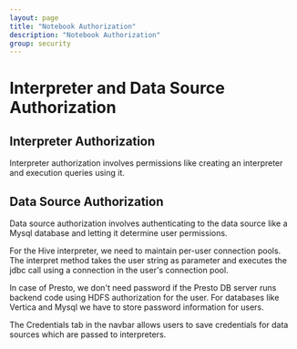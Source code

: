 ```yaml
---
layout: page
title: "Notebook Authorization"
description: "Notebook Authorization"
group: security
---
```

<!--
Licensed under the Apache License, Version 2.0 (the "License");
you may not use this file except in compliance with the License.
You may obtain a copy of the License at

http://www.apache.org/licenses/LICENSE-2.0

Unless required by applicable law or agreed to in writing, software
distributed under the License is distributed on an "AS IS" BASIS,
WITHOUT WARRANTIES OR CONDITIONS OF ANY KIND, either express or implied.
See the License for the specific language governing permissions and
limitations under the License.
-->
# Interpreter and Data Source Authorization

## Interpreter Authorization

Interpreter authorization involves permissions like creating an interpreter and execution queries using it.

## Data Source Authorization

Data source authorization involves authenticating to the data source like a Mysql database and letting it determine user permissions.

For the Hive interpreter, we need to maintain per-user connection pools.
The interpret method takes the user string as parameter and executes the jdbc call using a connection in the user's connection pool.

In case of Presto, we don't need password if the Presto DB server runs backend code using HDFS authorization for the user.
For databases like Vertica and Mysql we have to store password information for users.

The Credentials tab in the navbar allows users to save credentials for data sources which are passed to interpreters.
